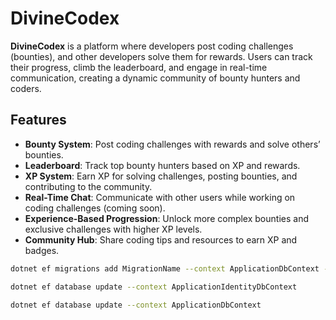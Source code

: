 # DivineCodex

**DivineCodex** is a platform where developers post coding challenges (bounties), and other developers solve them for rewards. Users can track their progress, climb the leaderboard, and engage in real-time communication, creating a dynamic community of bounty hunters and coders.

## Features
- **Bounty System**: Post coding challenges with rewards and solve others’ bounties.
- **Leaderboard**: Track top bounty hunters based on XP and rewards.
- **XP System**: Earn XP for solving challenges, posting bounties, and contributing to the community.
- **Real-Time Chat**: Communicate with other users while working on coding challenges (coming soon).
- **Experience-Based Progression**: Unlock more complex bounties and exclusive challenges with higher XP levels.
- **Community Hub**: Share coding tips and resources to earn XP and badges.

```bash
dotnet ef migrations add MigrationName --context ApplicationDbContext -o ./Data/Application/Migrations
```

```bash
dotnet ef database update --context ApplicationIdentityDbContext
```
```bash
dotnet ef database update --context ApplicationDbContext
```

